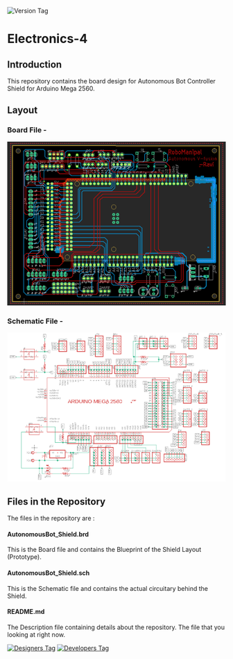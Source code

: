 ![Version Tag](https://img.shields.io/badge/Version-1.0.0-blue.svg)

# Electronics-4

## Introduction
This repository contains the board design for Autonomous Bot Controller Shield for Arduino Mega 2560.

## Layout

### Board File -

![Image1](./brd.PNG)

### Schematic File -

![Image2](./sch.PNG)

## Files in the Repository
The files in the repository are :

#### AutonomousBot_Shield.brd
This is the Board file and contains the Blueprint of the Shield Layout (Prototype).

#### AutonomousBot_Shield.sch
This is the Schematic file and contains the actual circuitary behind the Shield.

#### README.md
The Description file containing details about the repository. The file that you looking at right now.

[![Designers Tag](https://img.shields.io/badge/Designer-BeamingBear-green.svg)](https://github.com/BeamingBear)
[![Developers Tag](https://img.shields.io/badge/Developer-shashank3199-red.svg)](https://github.com/shashank3199)
